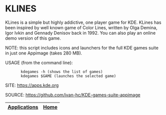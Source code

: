 # KLINES

 KLines is a simple but highly addictive, one player game
 for KDE. KLines has been inspired by well known game of
 Color Lines, written by Olga Demina, Igor Ivkin and Gennady
 Denisov back in 1992. You can also play an online demo
 version of this game.
 
 NOTE: this script includes icons and launchers for the 
 full KDE games suite in just one Appimage (takes 280 MB).
 
 USAGE (from the command line):
 
           kdegames -h (shows the list of games)
           kdegames $GAME (launches the selected game)
 
 SITE: https://apps.kde.org

 SOURCE: https://github.com/ivan-hc/KDE-games-suite-appimage

 | [Applications](https://portable-linux-apps.github.io/apps.html) | [Home](https://portable-linux-apps.github.io)
 | --- | --- |
